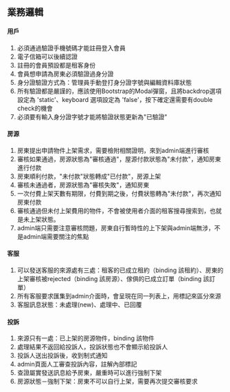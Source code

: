 ## 業務邏輯

#### 用戶

1. 必須通過驗證手機號碼才能註冊登入會員
2. 電子信箱可以後續認證
3. 註冊的會員預設都是租客身份
4. 會員想申請為房東必須驗證過身分證
5. 身分證驗證方式為：管理員手動登打身分證字號與編輯資料庫狀態
6. 所有驗證都是嚴謹的，應該使用Bootstrap的Modal彈窗，且將backdrop選項設定為 'static'、keyboard 選項設定為 'false'，按下確定還需要有double check的機會
7. 必須要有輸入身分證字號才能將驗證狀態更新為"已驗證"

#### 房源

1. 房東提出申請物件上架需求，需要檢附相關證明，來到admin端進行審核
2. 審核如果通過，房源狀態為"審核通過"，屋源付款狀態為"未付款"，通知房東進行付款
3. 房東順利付款，"未付款"狀態轉成"已付款"，房源上架
4. 審核未通過者，房源狀態為"審核失敗"，通知房東
5. 一次付費上架天數有期限，付費到期之後，付費狀態轉為"未付款"，再次通知房東付款
6. 審核通過但未付上架費用的物件，不會被使用者介面的租客搜尋搜索到，也就是未上架狀態。
7. admin端只需要注意審核問題，房東自行暫時性的上下架與admin端無涉，不是admin端需要關注的焦點

#### 客服

1. 可以發送客服的來源處有三處：租客的已成立租約（binding 該租約）、房東的上架審核被rejected（binding 該房源）、傢俱的已成立訂單（binding 該訂單）
2. 所有客服要求匯集到admin介面時，會呈現在同一列表上，用標記來區分來源
3. 客服訊息狀態：未處理(new)、處理中、已回覆

#### 投訴

1. 來源只有一處：已上架的房源物件，binding 該物件
2. 處理結果不返回給投訴人，投訴狀態也不會顯示給投訴人
3. 投訴人送出投訴後，收到制式通知
4. admin頁面人工審查投訴內容，註解內部標記
5. 查證屬實發送訊息給予房東，嚴重時可以進行強制下架
6. 房源狀態－強制下架：房東不可以自行上架，需要再次提交審核要求
